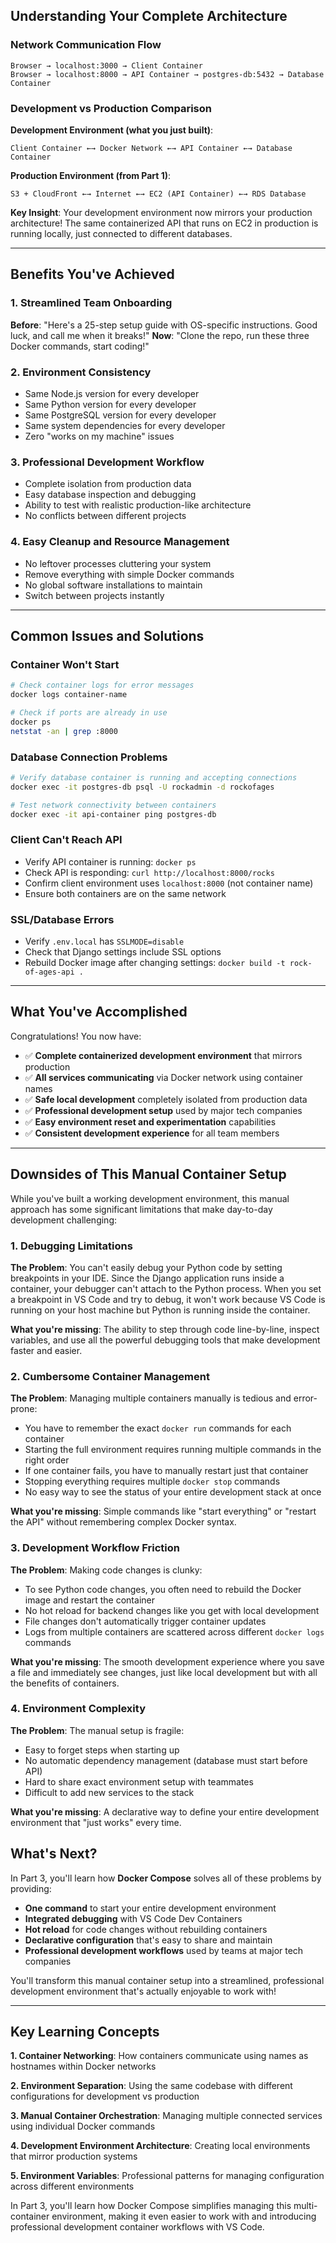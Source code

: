 
## Understanding Your Complete Architecture

### Network Communication Flow
```
Browser → localhost:3000 → Client Container
Browser → localhost:8000 → API Container → postgres-db:5432 → Database Container
```

### Development vs Production Comparison
**Development Environment (what you just built)**:
```
Client Container ←→ Docker Network ←→ API Container ←→ Database Container
```

**Production Environment (from Part 1)**:
```
S3 + CloudFront ←→ Internet ←→ EC2 (API Container) ←→ RDS Database
```

**Key Insight**: Your development environment now mirrors your production architecture! The same containerized API that runs on EC2 in production is running locally, just connected to different databases.

---

## Benefits You've Achieved

### 1. Streamlined Team Onboarding
**Before**: "Here's a 25-step setup guide with OS-specific instructions. Good luck, and call me when it breaks!"
**Now**: "Clone the repo, run these three Docker commands, start coding!"

### 2. Environment Consistency
- Same Node.js version for every developer
- Same Python version for every developer  
- Same PostgreSQL version for every developer
- Same system dependencies for every developer
- Zero "works on my machine" issues

### 3. Professional Development Workflow
- Complete isolation from production data
- Easy database inspection and debugging
- Ability to test with realistic production-like architecture
- No conflicts between different projects

### 4. Easy Cleanup and Resource Management
- No leftover processes cluttering your system
- Remove everything with simple Docker commands
- No global software installations to maintain
- Switch between projects instantly

---

## Common Issues and Solutions

### Container Won't Start
```bash
# Check container logs for error messages
docker logs container-name

# Check if ports are already in use
docker ps
netstat -an | grep :8000
```

### Database Connection Problems
```bash
# Verify database container is running and accepting connections
docker exec -it postgres-db psql -U rockadmin -d rockofages

# Test network connectivity between containers
docker exec -it api-container ping postgres-db
```

### Client Can't Reach API
- Verify API container is running: `docker ps`
- Check API is responding: `curl http://localhost:8000/rocks`
- Confirm client environment uses `localhost:8000` (not container name)
- Ensure both containers are on the same network

### SSL/Database Errors
- Verify `.env.local` has `SSLMODE=disable`
- Check that Django settings include SSL options
- Rebuild Docker image after changing settings: `docker build -t rock-of-ages-api .`

---

## What You've Accomplished

Congratulations! You now have:
- ✅ **Complete containerized development environment** that mirrors production
- ✅ **All services communicating** via Docker network using container names
- ✅ **Safe local development** completely isolated from production data
- ✅ **Professional development setup** used by major tech companies
- ✅ **Easy environment reset and experimentation** capabilities
- ✅ **Consistent development experience** for all team members

---

## Downsides of This Manual Container Setup

While you've built a working development environment, this manual approach has some significant limitations that make day-to-day development challenging:

### 1. Debugging Limitations
**The Problem**: You can't easily debug your Python code by setting breakpoints in your IDE. Since the Django application runs inside a container, your debugger can't attach to the Python process. When you set a breakpoint in VS Code and try to debug, it won't work because VS Code is running on your host machine but Python is running inside the container.

**What you're missing**: The ability to step through code line-by-line, inspect variables, and use all the powerful debugging tools that make development faster and easier.

### 2. Cumbersome Container Management
**The Problem**: Managing multiple containers manually is tedious and error-prone:
- You have to remember the exact `docker run` commands for each container
- Starting the full environment requires running multiple commands in the right order
- If one container fails, you have to manually restart just that container
- Stopping everything requires multiple `docker stop` commands
- No easy way to see the status of your entire development stack at once

**What you're missing**: Simple commands like "start everything" or "restart the API" without remembering complex Docker syntax.

### 3. Development Workflow Friction
**The Problem**: Making code changes is clunky:
- To see Python code changes, you often need to rebuild the Docker image and restart the container
- No hot reload for backend changes like you get with local development
- File changes don't automatically trigger container updates
- Logs from multiple containers are scattered across different `docker logs` commands

**What you're missing**: The smooth development experience where you save a file and immediately see changes, just like local development but with all the benefits of containers.

### 4. Environment Complexity
**The Problem**: The manual setup is fragile:
- Easy to forget steps when starting up
- No automatic dependency management (database must start before API)
- Hard to share exact environment setup with teammates
- Difficult to add new services to the stack

**What you're missing**: A declarative way to define your entire development environment that "just works" every time.

## What's Next?

In Part 3, you'll learn how **Docker Compose** solves all of these problems by providing:
- **One command** to start your entire development environment
- **Integrated debugging** with VS Code Dev Containers
- **Hot reload** for code changes without rebuilding containers
- **Declarative configuration** that's easy to share and maintain
- **Professional development workflows** used by teams at major tech companies

You'll transform this manual container setup into a streamlined, professional development environment that's actually enjoyable to work with!

---

## Key Learning Concepts

**1. Container Networking**: How containers communicate using names as hostnames within Docker networks

**2. Environment Separation**: Using the same codebase with different configurations for development vs production

**3. Manual Container Orchestration**: Managing multiple connected services using individual Docker commands

**4. Development Environment Architecture**: Creating local environments that mirror production systems

**5. Environment Variables**: Professional patterns for managing configuration across different environments

In Part 3, you'll learn how Docker Compose simplifies managing this multi-container environment, making it even easier to work with and introducing professional development container workflows with VS Code.